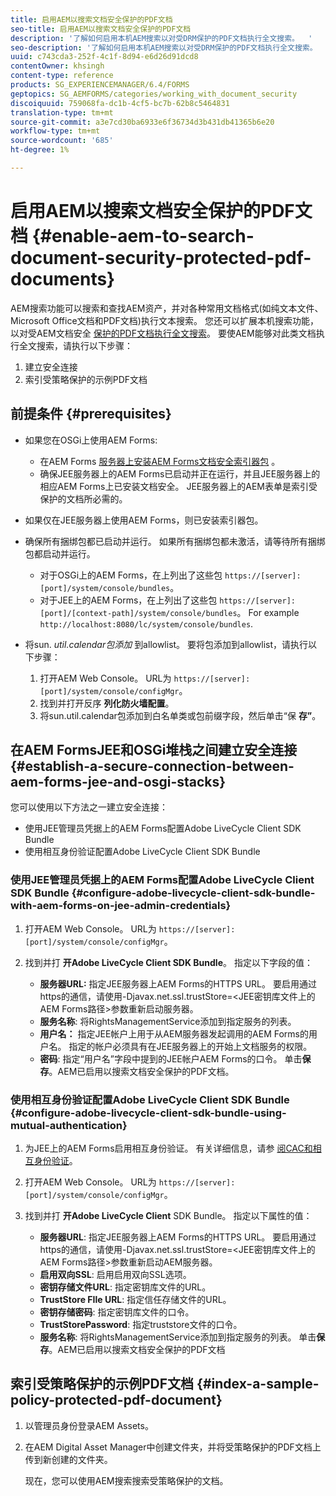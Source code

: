 ```yaml
---
title: 启用AEM以搜索文档安全保护的PDF文档
seo-title: 启用AEM以搜索文档安全保护的PDF文档
description: '了解如何启用本机AEM搜索以对受DRM保护的PDF文档执行全文搜索。  '
seo-description: '了解如何启用本机AEM搜索以对受DRM保护的PDF文档执行全文搜索。  '
uuid: c743cda3-252f-4c1f-8d94-e6d26d91dcd8
contentOwner: khsingh
content-type: reference
products: SG_EXPERIENCEMANAGER/6.4/FORMS
geptopics: SG_AEMFORMS/categories/working_with_document_security
discoiquuid: 759068fa-dc1b-4cf5-bc7b-62b8c5464831
translation-type: tm+mt
source-git-commit: a3e7cd30ba6933e6f36734d3b431db41365b6e20
workflow-type: tm+mt
source-wordcount: '685'
ht-degree: 1%

---
```



# 启用AEM以搜索文档安全保护的PDF文档 {#enable-aem-to-search-document-security-protected-pdf-documents}

AEM搜索功能可以搜索和查找AEM资产，并对各种常用文档格式(如纯文本文件、Microsoft Office文档和PDF文档)执行文本搜索。 您还可以扩展本机搜索功能，以对受AEM文档安全 [保护的PDF文档执行全文搜索](/help/forms/using/admin-help/document-security.md)。 要使AEM能够对此类文档执行全文搜索，请执行以下步骤：

1. 建立安全连接
1. 索引受策略保护的示例PDF文档

## 前提条件 {#prerequisites}

* 如果您在OSGi上使用AEM Forms:

   * 在AEM Forms [服务器上安装AEM Forms文档安全索引器包](https://helpx.adobe.com/cn/aem-forms/kb/aem-forms-releases.html) 。
   * 确保JEE服务器上的AEM Forms已启动并正在运行，并且JEE服务器上的相应AEM Forms上已安装文档安全。 JEE服务器上的AEM表单是索引受保护的文档所必需的。

* 如果仅在JEE服务器上使用AEM Forms，则已安装索引器包。
* 确保所有捆绑包都已启动并运行。 如果所有捆绑包都未激活，请等待所有捆绑包都启动并运行。

   * 对于OSGi上的AEM Forms，在上列出了这些包 `https://[server]:[port]/system/console/bundles`。
   * 对于JEE上的AEM Forms，在上列出了这些包 `https://[server]:[port]/[context-path]/system/console/bundles`。 For example `http://localhost:8080/lc/system/console/bundles`.

* 将sun. *util.calendar包添加* 到allowlist。 要将包添加到allowlist，请执行以下步骤：

   1. 打开AEM Web Console。 URL为 `https://[server]:[port]/system/console/configMgr`。
   1. 找到并打开反序 **列化防火墙配置**。
   1. 将sun.util.calendar包添加到白名单类或包前缀字段，然后单击“保 **存”**。

## 在AEM FormsJEE和OSGi堆栈之间建立安全连接 {#establish-a-secure-connection-between-aem-forms-jee-and-osgi-stacks}

您可以使用以下方法之一建立安全连接：

* 使用JEE管理员凭据上的AEM Forms配置Adobe LiveCycle Client SDK Bundle
* 使用相互身份验证配置Adobe LiveCycle Client SDK Bundle

### 使用JEE管理员凭据上的AEM Forms配置Adobe LiveCycle Client SDK Bundle {#configure-adobe-livecycle-client-sdk-bundle-with-aem-forms-on-jee-admin-credentials}

1. 打开AEM Web Console。 URL为 `https://[server]:[port]/system/console/configMgr`。
1. 找到并打 **开Adobe LiveCycle Client SDK Bundle**。 指定以下字段的值：

   * **服务器URL:** 指定JEE服务器上AEM Forms的HTTPS URL。 要启用通过https的通信，请使用-Djavax.net.ssl.trustStore=&lt;JEE密钥库文件上的AEM Forms路径>参数重新启动服务器。
   * **服务名称**: 将RightsManagementService添加到指定服务的列表。
   * **用户名：** 指定JEE帐户上用于从AEM服务器发起调用的AEM Forms的用户名。 指定的帐户必须具有在JEE服务器上的开始上文档服务的权限。
   * **密码**: 指定“用户名”字段中提到的JEE帐户AEM Forms的口令。
   单击&#x200B;**保存**。AEM已启用以搜索文档安全保护的PDF文档。

### 使用相互身份验证配置Adobe LiveCycle Client SDK Bundle {#configure-adobe-livecycle-client-sdk-bundle-using-mutual-authentication}

1. 为JEE上的AEM Forms启用相互身份验证。 有关详细信息，请参 [阅CAC和相互身份验证](https://helpx.adobe.com/livecycle/kb/cac-mutual-authentication.html)。
1. 打开AEM Web Console。 URL为 `https://[server]:[port]/system/console/configMgr`。
1. 找到并打 **开Adobe LiveCycle Client** SDK Bundle。 指定以下属性的值：

   * **服务器URL**: 指定JEE服务器上AEM Forms的HTTPS URL。 要启用通过https的通信，请使用-Djavax.net.ssl.trustStore=&lt;JEE密钥库文件上的AEM Forms路径>参数重新启动AEM服务器。
   * **启用双向SSL**: 启用启用双向SSL选项。
   * **密钥存储文件URL**: 指定密钥库文件的URL。
   * **TrustStore FIle URL**: 指定信任存储文件的URL。
   * **密钥存储密码**: 指定密钥库文件的口令。
   * **TrustStorePassword**: 指定truststore文件的口令。
   * **服务名称**: 将RightsManagementService添加到指定服务的列表。
   单击&#x200B;**保存**。AEM已启用以搜索文档安全保护的PDF文档

## 索引受策略保护的示例PDF文档 {#index-a-sample-policy-protected-pdf-document}

1. 以管理员身份登录AEM Assets。
1. 在AEM Digital Asset Manager中创建文件夹，并将受策略保护的PDF文档上传到新创建的文件夹。

   现在，您可以使用AEM搜索搜索受策略保护的文档。

